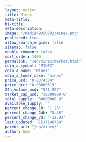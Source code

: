 ```yaml
---
layout: market
title: Minex
meta-title: 
h1-title: 
meta-description: 
image: "/media/9350702/minex.png"
published: true
allow_search_engine: false
sitemap: false
enable_comment: false
sort_order: 1409
permalink: "/en/minex/market.html"
coin_a_symbol: "MINEX"
coin_a_name: "Minex"
coin_a_lower_case: "minex"
price_usd: "0.0374534"
price_btc: "0.00000319"
24h_volume_usd: "541.927"
market_cap_usd: "30000000.0"
total_supply: "30000000.0"
available_supply: ""
percent_change_1h: "1.25"
percent_change_24h: "5.46"
percent_change_7d: "-12.03"
last_updated: "1517140758"
parent-url: "/en/minex/"
author: Sam
---
```


